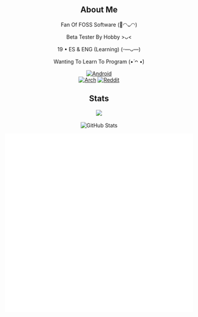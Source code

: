 <div align="center">

## About Me

</div>

<p align="center">Fan Of FOSS Software (🌺◠ᴗ◠)</p>
<p align="center">Beta Tester By Hobby >ᴗ<</p> 
<p align="center">19 • ES & ENG (Learning) (ᵕ—ᴗ—)</p>
<p align="center">Wanting To Learn To Program (•́ ᴖ •̀)</p>

<div align="center">
  
[![Android](https://ziadoua.github.io/m3-Markdown-Badges/badges/Android/android1.svg)](https://www.fossify.org)
<br/>
[![Arch](https://ziadoua.github.io/m3-Markdown-Badges/badges/Arch/arch3.svg)](https://archlinux.org) [![Reddit](https://ziadoua.github.io/m3-Markdown-Badges/badges/Reddit/reddit3.svg)](https://www.reddit.com/user/Jennifer2005x)

</div>

<div align="center">

## Stats

</div>

<p align="center">
  <img src="https://count.getloli.com/@:thejnxx?theme=rule34" />
</p>

<p align="center">
<picture>
  <source media="(prefers-color-scheme: dark)" srcset="https://github-readme-stats.vercel.app/api?username=TheJnxx&theme=catppuccin_mocha">
  <source media="(prefers-color-scheme: light)" srcset="https://github-readme-stats.vercel.app/api?username=TheJnxx&theme=catppuccin_latte">
  <img alt="GitHub Stats" src="https://github-readme-stats.vercel.app/api?username=TheJnxx&theme=catppuccin_mocha">
</picture>
</p>

<div align="center">
  <a href="https://github.com/thejnxx?tab=stars">
    <img src="metrics.plugin.stars.svg" alt="Starred Repositories" />
  </a>
</div>
